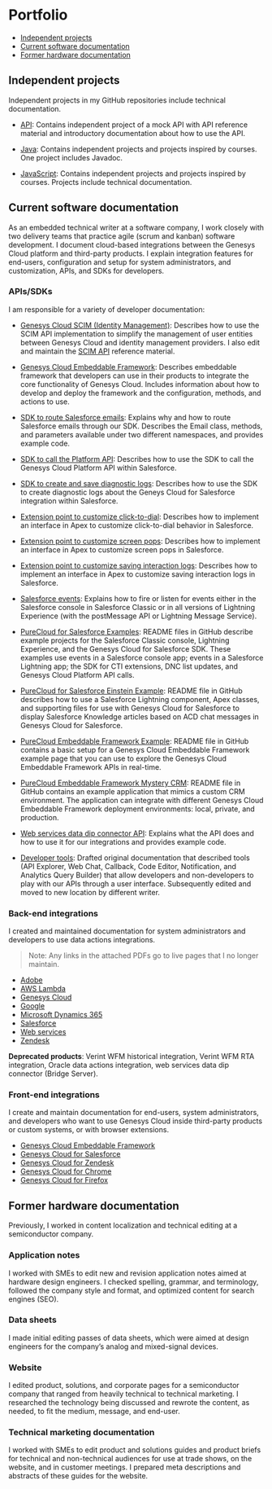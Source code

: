 # Portfolio

* [Independent projects](#independent-projects)
* [Current software documentation](#current-software-documentation)
* [Former hardware documentation](#former-hardware-documentation)

## Independent projects

Independent projects in my GitHub repositories include technical documentation.

* [API](https://github.com/amylmiller7/API): Contains independent project of a mock API with API reference material and introductory documentation about how to use the API.

* [Java](https://github.com/amylmiller7/Java): Contains independent projects and projects inspired by courses. One project includes Javadoc.

* [JavaScript](https://github.com/amylmiller7/JavaScript): Contains independent projects and projects inspired by courses. Projects include technical documentation.

## Current software documentation

As an embedded technical writer at a software company, I work closely with two delivery teams that practice agile (scrum and kanban) software development. I document cloud-based integrations between the Genesys Cloud platform and third-party products. I explain integration features for end-users, configuration and setup for system administrators, and customization, APIs, and SDKs for developers.

### APIs/SDKs

I am responsible for a variety of developer documentation:

* [Genesys Cloud SCIM (Identity Management)](https://developer.mypurecloud.com/api/rest/v2/scim/scim-overview.html): Describes how to use the SCIM API implementation to simplify the management of user entities between Genesys Cloud and identity management providers. I also edit and maintain the [SCIM API](https://developer.mypurecloud.com/api/rest/v2/scim/) reference material.

* [Genesys Cloud Embeddable Framework](https://developer.mypurecloud.com/api/embeddable-framework/): Describes embeddable framework that developers can use in their products to integrate the core functionality of Genesys Cloud. Includes information about how to develop and deploy the framework and the configuration, methods, and actions to use.

* [SDK to route Salesforce emails](https://help.mypurecloud.com/?p=134057): Explains why and how to route Salesforce emails through our SDK. Describes the Email class, methods, and parameters available under two different namespaces, and provides example code.

* [SDK to call the Platform API](https://help.mypurecloud.com/?p=225106): Describes how to use the SDK to call the Genesys Cloud Platform API within Salesforce.

* [SDK to create and save diagnostic logs](https://help.mypurecloud.com/?p=225115): Describes how to use the SDK to create diagnostic logs about the Geneys Cloud for Salesforce integration within Salesforce.

* [Extension point to customize click-to-dial](https://help.mypurecloud.com/?p=225740): Describes how to implement an interface in Apex to customize click-to-dial behavior in Salesforce.

* [Extension point to customize screen pops](https://help.mypurecloud.com/?p=225787): Describes how to implement an interface in Apex to customize screen pops in Salesforce.

* [Extension point to customize saving interaction logs](https://help.mypurecloud.com/?p=225794): Describes how to implement an interface in Apex to customize saving interaction logs in Salesforce.

* [Salesforce events](https://help.mypurecloud.com/?p=77239): Explains how to fire or listen for events either in the Salesforce console in Salesforce Classic or in all versions of Lightning Experience (with the postMessage API or Lightning Message Service).

* [PureCloud for Salesforce Examples](https://github.com/MyPureCloud/purecloud-for-salesforce-examples): README files in GitHub describe example projects for the Salesforce Classic console, Lightning Experience, and the Genesys Cloud for Salesforce SDK. These examples use events in a Salesforce console app; events in a Salesforce Lightning app; the SDK for CTI extensions, DNC list updates, and Genesys Cloud Platform API calls.

* [PureCloud for Salesforce Einstein Example](https://github.com/MyPureCloud/purecloud-for-salesforce-einstein-example): README file in GitHub describes how to use a Salesforce Lightning component, Apex classes, and supporting files for use with Genesys Cloud for Salesforce to display Salesforce Knowledge articles based on ACD chat messages in Genesys Cloud for Salesforce.

* [PureCloud Embeddable Framework Example](https://github.com/MyPureCloud/purecloud-embeddable-framework-example): README file in GitHub contains a basic setup for a Genesys Cloud Embeddable Framework example page that you can use to explore the Genesys Cloud Embeddable Framework APIs in real-time.

* [PureCloud Embeddable Framework Mystery CRM](https://github.com/MyPureCloud/purecloud-embeddable-framework-mystery-crm): README file in GitHub contains an example application that mimics a custom CRM environment. The application can integrate with different Genesys Cloud Embeddable Framework deployment environments: local, private, and production.

* [Web services data dip connector API](https://developer.mypurecloud.com/api/webservice-datadip/): Explains what the API does and how to use it for our integrations and provides example code.

* [Developer tools](https://developer.mypurecloud.com/gettingstarted/developer-tools-intro.html): Drafted original documentation that described tools (API Explorer, Web Chat, Callback, Code Editor, Notification, and Analytics Query Builder) that allow developers and non-developers to play with our APIs through a user interface. Subsequently edited and moved to new location by different writer.


### Back-end integrations

I created and maintained documentation for system administrators and developers to use data actions integrations.

> Note: Any links in the attached PDFs go to live pages that I no longer maintain.

 * [Adobe](https://github.com/amylmiller7/Professional_info/pdfs/about_the_adobe_data_actions_integration.pdf)
 * [AWS Lambda](https://help.mypurecloud.com/?p=178553)
 * [Genesys Cloud](https://help.mypurecloud.com/?p=144553)
 * [Google](https://help.mypurecloud.com/?p=223347)
 * [Microsoft Dynamics 365](https://help.mypurecloud.com/?p=145981)
 * [Salesforce](https://help.mypurecloud.com/?p=65380)
 * [Web services](https://help.mypurecloud.com/?p=127163)
 * [Zendesk](https://help.mypurecloud.com/?p=147019)

**Deprecated products**: Verint WFM historical integration, Verint WFM RTA integration, Oracle data actions integration, web services data dip connector (Bridge Server).

### Front-end integrations

I create and maintain documentation for end-users, system administrators, and developers who want to use Genesys Cloud inside third-party products or custom systems, or with browser extensions.

* [Genesys Cloud Embeddable Framework](https://help.mypurecloud.com/?p=196909)
* [Genesys Cloud  for Salesforce](https://help.mypurecloud.com/?p=65221)
* [Genesys Cloud  for Zendesk](https://help.mypurecloud.com/?p=171639)
* [Genesys Cloud  for Chrome](https://help.mypurecloud.com/?p=166977)
* [Genesys Cloud  for Firefox](https://help.mypurecloud.com/?p=166977)

## Former hardware documentation

Previously, I worked in content localization and technical editing at a semiconductor company.

### Application notes

I worked with SMEs to edit new and revision application notes aimed at hardware design engineers. I checked spelling, grammar, and terminology, followed the company style and format, and optimized content for search engines (SEO).

### Data sheets

I made initial editing passes of data sheets, which were aimed at design engineers for the company’s analog and mixed-signal devices.

### Website

I edited product, solutions, and corporate pages for a semiconductor company that ranged from heavily technical to technical marketing. I researched the technology being discussed and rewrote the content, as needed, to fit the medium, message, and end-user.

### Technical marketing documentation

I worked with SMEs to edit product and solutions guides and product briefs for technical and non-technical audiences for use at trade shows, on the website, and in customer meetings. I prepared meta descriptions and abstracts of these guides for the website.
